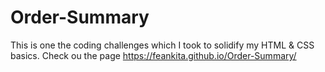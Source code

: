 # Order-Summary
This is one the coding challenges which I took to solidify my HTML & CSS basics.
Check ou the page https://feankita.github.io/Order-Summary/
